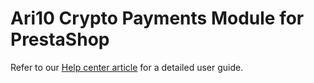 # Ari10 Crypto Payments Module for PrestaShop

Refer to
our [Help center article](https://ari10help.zendesk.com/hc/en-001/articles/22733841848338-How-to-integrate-Payment-Gateway-with-Prestashop)
for a detailed user guide.

